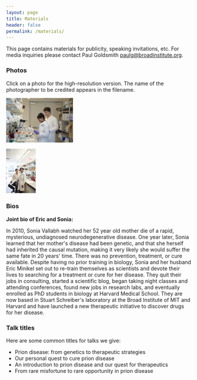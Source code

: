 ```yaml
---
layout: page
title: Materials
header: false
permalink: /materials/
---
```


This page contains materials for publicity, speaking invitations, etc. For media inquiries please contact Paul Goldsmith <paulg@broadinstitute.org>.

### Photos

Click on a photo for the high-resolution version. The name of the photographer to be credited appears in the filename.

[![](/imgs/thumbnail_DSC_9305_by_Maria_Nemchuk.png)](/imgs/DSC_9305_by_Maria_Nemchuk.jpg)

[![](/imgs/thumbnail_DSC_9500_by_Maria_Nemchuk.png)](/imgs/DSC_9500_by_Maria_Nemchuk.jpg)

### Bios

**Joint bio of Eric and Sonia:**

In 2010, Sonia Vallabh watched her 52 year old mother die of a rapid, mysterious, undiagnosed neurodegenerative disease. One year later, Sonia learned that her mother's disease had been genetic, and that she herself had inherited the causal mutation, making it very likely she would suffer the same fate in 20 years' time. There was no prevention, treatment, or cure available. Despite having no prior training in biology, Sonia and her husband Eric Minikel set out to re-train themselves as scientists and devote their lives to searching for a treatment or cure for her disease. They quit their jobs in consulting, started a scientific blog, began taking night classes and attending conferences, found new jobs in research labs, and eventually enrolled as PhD students in biology at Harvard Medical School. They are now based in Stuart Schreiber's laboratory at the Broad Institute of MIT and Harvard and have launched a new therapeutic initiative to discover drugs for her disease.

### Talk titles

Here are some common titles for talks we give:

+ Prion disease: from genetics to therapeutic strategies
+ Our personal quest to cure prion disease
+ An introduction to prion disease and our quest for therapeutics
+ From rare misfortune to rare opportunity in prion disease

